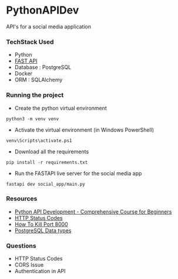 # PythonAPIDev

API's for a social media application

### TechStack Used 
- Python 
- [FAST API](https://fastapi.tiangolo.com/tutorial/)
- Database : PostgreSQL
- Docker
- ORM : SQLAlchemy

### Running the project 

- Create the python virtual environment 
```
python3 -m venv venv 
```

- Activate the virtual environment (in Windows PowerShell)
```
venv\Scripts\activate.ps1
```

- Download all the requirements
```
pip install -r requirements.txt
```

- Run the FASTAPI live server for the social media app
```
fastapi dev social_app/main.py
```


### Resources 

- [Python API Development - Comprehensive Course for Beginners](https://www.youtube.com/watch?v=0sOvCWFmrtA)
- [HTTP Status Codes](https://developer.mozilla.org/en-US/docs/Web/HTTP/Reference/Status)
- [How To Kill Port 8000](https://canonigod.medium.com/how-to-kill-port-8000-c251b0e7017d)
- [PostgreSQL Data types](https://www.postgresql.org/docs/current/datatype.html)

### Questions 
- HTTP Status Codes 
- CORS Issue
- Authentication in API 
